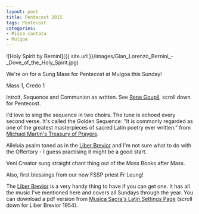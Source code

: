 ```yaml
---
layout: post
title: Pentecost 2015
tags: Pentecost
categories:
- Missa cantata
- Mulgoa
---
```


![Holy Spirit by Bernini]({{ site.url }}/images/Gian_Lorenzo_Bernini_-_Dove_of_the_Holy_Spirit.jpg)

We're on for a Sung Mass for Pentecost at Mulgoa this Sunday!

Mass 1, Credo 1

Introit, Sequence and Communion as written.  See [Rene Goupil](http://ccwatershed.org/goupil/), scroll down for Pentecost.

I'd love to sing the sequence in two choirs.  The tune is echoed every second verse.  It's called the Golden Sequence: "It is commonly regarded as one of the greatest masterpieces of sacred Latin poetry ever written." from [Michael Martin's Treasury of Prayers](http://www.preces-latinae.org/thesaurus/Hymni/VSS-2.html).

Alleluia psalm toned as in the [Liber Brevior](http://birettabooks.com/go/webstore/product/liber_brevior/) and I'm not sure what to do with the Offertory - I guess practising it might be a good start.

Veni Creator sung straight chant thing out of the Mass Books after Mass.

Also, first blessings from our new FSSP priest Fr Leung!

The [Liber Brevior](http://birettabooks.com/go/webstore/product/liber_brevior/) is a very handy thing to have if you can get one. It has all the music I've mentioned here and covers all Sundays through the year.  You can download a pdf version from [Musica Sacra's Latin Settings Page](http://musicasacra.com/music/latin-settings/) (scroll down for Liber Brevior 1954).

